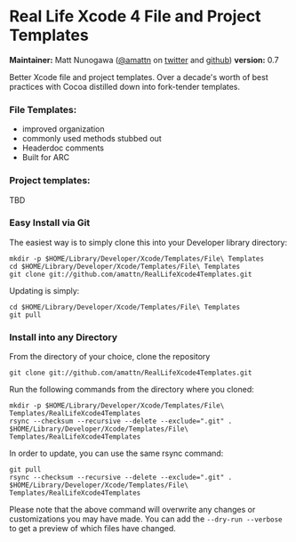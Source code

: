# Real Life Xcode 4 File and Project Templates

**Maintainer:** Matt Nunogawa ([@amattn](http://twitter.com/amattn) on [twitter][] and [github][])
**version:** 0.7

[twitter]: http://twitter.com/amattn
[github]: https://github.com/amattn

Better Xcode file and project templates.  Over a decade's worth of best practices with Cocoa distilled down into fork-tender templates.

### File Templates:

- improved organization
- commonly used methods stubbed out
- Headerdoc comments
- Built for ARC

### Project templates:

TBD

### Easy Install via Git

The easiest way is to simply clone this into your Developer library directory:

    mkdir -p $HOME/Library/Developer/Xcode/Templates/File\ Templates 
    cd $HOME/Library/Developer/Xcode/Templates/File\ Templates
    git clone git://github.com/amattn/RealLifeXcode4Templates.git

Updating is simply:

    cd $HOME/Library/Developer/Xcode/Templates/File\ Templates
    git pull

### Install into any Directory

From the directory of your choice, clone the repository

    git clone git://github.com/amattn/RealLifeXcode4Templates.git

Run the following commands from the directory where you cloned:

    mkdir -p $HOME/Library/Developer/Xcode/Templates/File\ Templates/RealLifeXcode4Templates 
    rsync --checksum --recursive --delete --exclude=".git" . $HOME/Library/Developer/Xcode/Templates/File\ Templates/RealLifeXcode4Templates 
    
In order to update, you can use the same rsync command:

	git pull
    rsync --checksum --recursive --delete --exclude=".git" . $HOME/Library/Developer/Xcode/Templates/File\ Templates/RealLifeXcode4Templates 

Please note that the above command will overwrite any changes or customizations you may have made.  You can add the `--dry-run --verbose` to get a preview of which files have changed.
